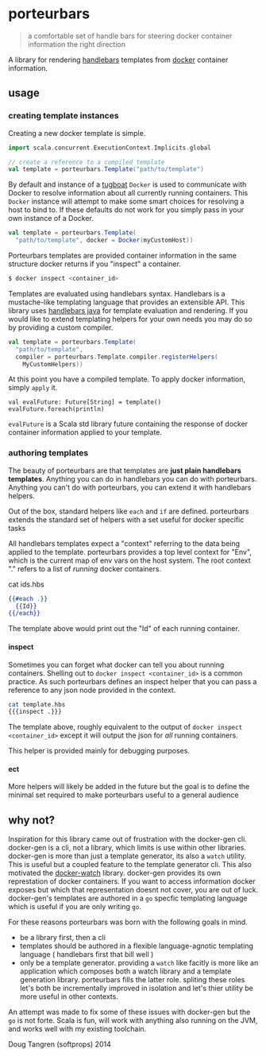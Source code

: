 # porteurbars

> a comfortable set of handle bars for steering docker container information the right direction

A library for rendering [handlebars](http://handlebarsjs.com/) templates from [docker](https://www.docker.com/) container information.

## usage

### creating template instances

Creating a new docker template is simple. 

```scala
import scala.concurrent.ExecutionContext.Implicits.global

// create a reference to a compiled template
val template = porteurbars.Template("path/to/template")
```

By default and instance of a [tugboat](http://github.com/softprops/tugboat) `Docker` is used to communicate with Docker to resolve 
information about all currently running containers. This `Docker` instance will attempt to make some smart choices for resolving a host to bind to.
If these defaults do not work for you simply pass in your own instance of a Docker.

```scala
val template = porteurbars.Template(
  "path/to/template", docker = Docker(myCustomHost))
```

Porteurbars templates are provided container information in the same structure docker returns if you
"inspect" a container.

```bash
$ docker inspect <container_id>
```

Templates are evaluated using handlebars syntax. Handlebars is a mustache-like templating language that provides an extensible API.
This library uses [handlebars java](http://jknack.github.io/handlebars.java/) for template evaluation and rendering. If you would like to extend
templating helpers for your own needs you may do so by providing a custom compiler.

```scala
val template = porteurbars.Template(
  "path/to/template",
  compiler = porteurbars.Template.compiler.registerHelpers(
    MyCustomHelpers))
```

At this point you have a compiled template. To apply docker information, simply `apply` it.

```
val evalFuture: Future[String] = template()
evalFuture.foreach(println)
```

`evalFuture` is a Scala std library future containing the response of docker container information applied to your template.

### authoring templates

The beauty of porteurbars are that templates are __just plain handlebars templates__. Anything you can do in handlebars you can do with porteurbars.
Anything you can't do with porteurbars, you can extend it with handlebars helpers.

Out of the box, standard helpers like `each` and `if` are defined. porteurbars extends the standard set of helpers with a set useful for docker specific tasks

All handlebars templates expect a "context" referring to the data being applied to the template. porteurbars provides a top level context for "Env",
which is the current map of env vars on the host system. The root context "." refers to a list of _running_ docker containers.

cat ids.hbs

```handlebars
{{#each .}}
  {{Id}}
{{/each}}
```

The template above would print out the "Id" of each running container.

#### inspect

Sometimes you can forget what docker can tell you about running containers. Shelling out to `docker inspect <container_id>` is a common practice. As
such porteurbars defines an inspect helper that you can pass a reference to any json node provided in the context.

```bash
cat template.hbs
{{{inspect .}}}
```

The template above, roughly equivalent to the output of `docker inspect <container_id>` except it will output the json for _all_ running containers.

This helper is provided mainly for debugging purposes.


#### ect

More helpers will likely be added in the future but the goal is to define the minimal set required to make porteurbars useful to a general audience

## why not?

Inspiration for this library came out of frustration with the docker-gen cli. docker-gen is a cli, not a library, which limits is use within other libraries.
docker-gen is more than just a template generator, its also a `watch` utility. This is useful but a coupled feature to the template generator cli. This also motivated the [docker-watch](github.com/softprops/docker-watch) library. docker-gen provides its own represtation of docker containers. If you want to access information docker exposes but which that representation doesnt not cover, you are out of luck. docker-gen's templates are authored in a `go` specfic templating language which is useful if you are only writing `go`. 

For these reasons porteurbars was born with the following goals in mind.

- be a library first, then a cli
- templates should be authored in a flexible language-agnotic templating language ( handlebars first that bill well )
- only be a template generator. providing a `watch` like facitly is more like an application which composes both a watch library and a template generation library. porteurbars fills the latter role. spliting these roles let's both be incrementally improved in isolation and let's thier utility be more useful in
other contexts.

An attempt was made to fix some of these issues with docker-gen but the `go` is not forte. Scala is fun, will work with anything also running on the JVM, and works well with my existing toolchain.

Doug Tangren (softprops) 2014
